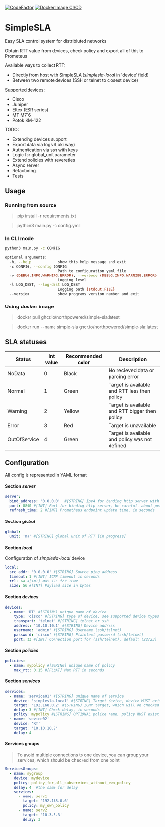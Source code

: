 [![CodeFactor](https://www.codefactor.io/repository/github/northpowered/simplesla/badge)](https://www.codefactor.io/repository/github/northpowered/simplesla)
[![Docker Image CI/CD](https://github.com/northpowered/SimpleSLA/actions/workflows/docker-image.yml/badge.svg)](https://github.com/northpowered/SimpleSLA/actions/workflows/docker-image.yml)
# SimpleSLA

Easy SLA control system for distribiuted networks

Obtain RTT value from devices, check policy and export all of this to Prometeus

Available ways to collect RTT:

  - Directly from host with SimpleSLA (*simplesla-local* in 'device' field)
  - Between two remote devices (SSH or telnet to closest device)

Supported devices:
  - Cisco
  - Juniper
  - Eltex (ESR series)
  - MT M716
  - Potok KM-122

TODO:
  - Extending devices support
  - Export data via logs (Loki way)
  - Authentication via ssh with keys
  - Logic for global_unit parameter
  - Extend policies with severeties
  - Async server
  - Refactoring
  - Tests

## Usage

### Running from source
> pip install -r requirements.txt

> python3 main.py  -c config.yml
### In CLI mode
```bash
python3 main.py -c CONFIG

optional arguments:
  -h, --help            show this help message and exit
  -c CONFIG, --config CONFIG
                        Path to configuration yaml file
  -v {DEBUG,INFO,WARNING,ERROR}, --verbose {DEBUG,INFO,WARNING,ERROR}
                        Logging level
  -l LOG_DEST, --log-dest LOG_DEST
                        Logging path {stdout,FILE}
  --version             show programs version number and exit
```
### Using docker image
> docker pull ghcr.io/northpowered/simple-sla:latest

> docker run --name simple-sla ghcr.io/northpowered/simple-sla:latest
## SLA statuses

| Status      | Int value   | Recommended color | Description |
| ----------- | ----------- |------------------ |------------ |
| NoData      | 0           | Black             | No recieved data or parcing error |
| Normal      | 1           | Green             | Target is available and RTT less then policy |
| Warning     | 2           | Yellow            | Target is available and RTT bigger then policy |
| Error       | 3           | Red               | Target is unavailable |
| OutOfService| 4           | Green             | Target is available and policy was not defined |

## Configuration

All config is represented in YAML format

#### Section *server*
  ```yaml
server:
    bind_address: '0.0.0.0'  #[STRING] Ipv4 for binding http server with Prometheus endpoint
    port: 8800 #[INT] Port for binding http server, be carefull about permissions for different port
    refresh_time: 2 #[INT] Prometheus endpoint update time, in seconds

  ```
#### Section *global*
  ```yaml
  global:
    unit: 'ms' #[STRING] global unit of RTT [in progress]
  ```

#### Section *local*
Configuration of *simplesla-local* device
  ```yaml
  local:
    src_addr: '0.0.0.0' #[STRING] Source ping address
    timeout: 1 #[INT] ICMP timeout in seconds
    ttl: 64 #[INT] Max TTL for ICMP
    size: 56 #[INT] Payload size in bytes
  ```

#### Section *devices*
  ```yaml
  devices:
    - name: 'RT' #[STRING] unique name of device
      type: 'cisco' #[STRING] type of device, see supported device types
      transport: 'telnet' #[STRING] telnet or ssh
      address: '10.10.10.1' #[STRING] Device address 
      username: 'admin' #[STRING] Username (ssh/telnet) 
      password: 'cisco' #[STRING] Plaintext password (ssh/telnet) 
      port: 23 #[INT] Connection port for (ssh/telnet), default (22/23)
  ```
#### Section *policies*
  ```yaml
  policies:
    - name: mypolicy #[STRING] unique name of policy
      max_rtt: 0.15 #[FLOAT] Max RTT in seconds
  ```
#### Section *services*
  ```yaml
  services:
    - name: 'service01' #[STRING] unique name of service
      device: 'simplesla-local' #[STRING] Target device, device MUST exist in devices section, or simplesla-local
      target: '192.168.0.2' #[STRING] ICMP target, which will be checked from device
      delay: 3 #[INT] Check delay, in seconds
      policy: mypolicy #[STRING] OPTIONAL police name, policy MUST exist in policies section
    - name: 'sevice02'
      device: 'RT'
      target: '10.10.10.2'
      delay: 4
  ```
#### Services groups
> To avoid multiple connections to one device, you can group your services, which should
be checked from one point
```yaml
ServicesGroups:
  - name: mygroup
    device: mydevice
    policy: policy_for_all_subservices_without_own_policy
    delay: 4  #the same for delay
    services:
      - name: serv1
        target: '192.168.0.6'
        policy: my_own_policy
      - name: serv2
        target: '10.3.5.3'
        delay: 3
```